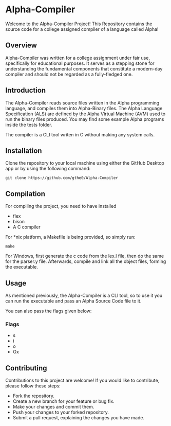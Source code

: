 # Alpha-Compiler
Welcome to the Alpha-Compiler Project!
This Repository contains the source code for a college assigned compiler of a language called Alpha!

## Overview
Alpha-Compiler was written for a college assignment under fair use, specifically for educational purposes. It serves as a stepping stone for understanding the fundamental components that constitute a modern-day compiler and should not be regarded as a fully-fledged one.

## Introduction
The Alpha-Compiler reads source files written in the Alpha programming language, and compiles them into Alpha-Binary files. The Alpha Language Specification (ALS) are defined by the Alpha Virtual Machine (AVM) used to run the binary files produced. You may find some example Alpha programs inside the tests folder.

The compiler is a CLI tool writen in C without making any system calls.

## Installation

Clone the repository to your local machine using either the GitHub Desktop app or by using the following command:

```console
git clone https://github.com/gthe0/Alpha-Compiler
```

## Compilation
For compiling the project, you need to have installed
- flex
- bison
- A C compiler

For \*nix platform, a Makefile is being provided, so simply run:
```console
make
```

For Windows, first generate the c code from the lex.l file, then do the same for the parser.y file. Afterwards, compile and link all the object files, forming the executable.

## Usage
As mentioned previously, the Alpha-Compiler is a CLI tool, so to use it you can run the executable and pass an Alpha Source Code file to it.

You can also pass the flags given below:

### Flags
- s
- i
- o
- Ox

## Contributing

Contributions to this project are welcome! If you would like to contribute, please follow these steps:

- Fork the repository.
- Create a new branch for your feature or bug fix.
- Make your changes and commit them.
- Push your changes to your forked repository.
- Submit a pull request, explaining the changes you have made.

